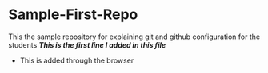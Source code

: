 # Sample-First-Repo
This the sample repository for explaining git and github configuration for the students
***This is the first line I added in this file***
<ul>
  <li>This is added through the browser</li>
</ul>
